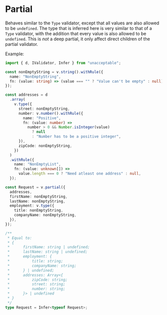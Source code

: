 # Partial

Behaves similar to the `Type` validator, except that all values are also allowed to be `undefined`.
The type that is inferred here is very similar to that of a `Type` validator, with the addition that every value is also allowed to be `undefined`. This is _not_ a deep partial, it only affect direct children of the partial validator.

Example:

```ts
import { d, IValidator, Infer } from "unacceptable";

const nonEmptyString = v.string().withRule({
  name: "NonEmptyString",
  fn: (value: string) => (value === "" ? "Value can't be empty" : null),
});

const addresses = d
  .array(
    v.type({
      street: nonEmptyString,
      number: v.number().withRule({
        name: "Positive",
        fn: (value: number) =>
          number > 0 && Number.isInteger(value)
            ? null
            : "Number has to be a positive integer",
      }),
      zipCode: nonEmptyString,
    })
  )
  .withRule({
    name: "NonEmptyList",
    fn: (value: unknown[]) =>
      value.length === 0 ? "Need atleast one address" : null,
  });

const Request = v.partial({
  addresses,
  firstName: nonEmptyString,
  lastName: nonEmptyString,
  employment: v.type({
    title: nonEmptyString,
    companyName: nonEmptyString,
  }),
});

/**
 * Equal to:
 * {
 *      firstName: string | undefined;
 *      lastName: string | undefined;
 *      employment: {
 *          title: string;
 *          companyName: string;
 *      } | undefined;
 *      addresses: Array<{
 *          zipCode: string;
 *          street: string;
 *          number: string;
 *      }> | undefined
 * }
 */
type Request = Infer<typeof Request>;
```
